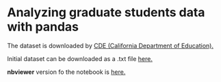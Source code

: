 # Analyzing graduate students data with pandas

The dataset is downloaded by [CDE (California Department of Education).][1]

Initial dataset can be downloaded as a .txt file [here.][3]

**nbviewer** version fo the notebook is [here.][2]

[1]: http://www.cde.ca.gov.
[2]: http://nbviewer.jupyter.org/github/numanyilmaz/analyzing-graduate-students-data-with-pandas/blob/master/Education%20Project.ipynb
[3]: http://www.cde.ca.gov/ds/sd/sd/filesgrads.asp
